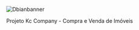 ![Dbianbanner](https://user-images.githubusercontent.com/79420053/190932592-b0bf814a-c7da-42e1-9d5f-b5c003263d3e.png)


Projeto Kc Company - Compra e Venda de Imóveis
